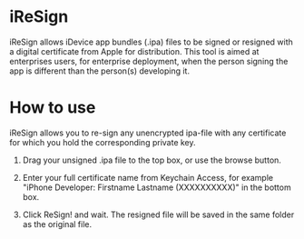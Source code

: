 iReSign
=======

iReSign allows iDevice app bundles (.ipa) files to be signed or resigned with a digital certificate from Apple for distribution. This tool is aimed at enterprises users, for enterprise deployment, when the person signing the app is different than the person(s) developing it.

How to use
=======

iReSign allows you to re-sign any unencrypted ipa-file with any certificate for which you hold the corresponding private key.

1. Drag your unsigned .ipa file to the top box, or use the browse button.

2. Enter your full certificate name from Keychain Access, for example "iPhone Developer: Firstname Lastname (XXXXXXXXXX)" in the bottom box.

3. Click ReSign! and wait. The resigned file will be saved in the same folder as the original file.